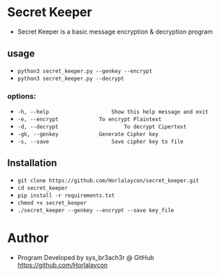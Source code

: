 # Secret Keeper
- Secret Keeper is a basic message encryption & decryption program

## usage
- ```python3 secret_keeper.py --genkey --encrypt```
- ```python3 secret_keeper.py --decrypt```

### options:
- ```-h, --help            		   Show this help message and exit```
- ```-e, --encrypt			   To encrypt Plaintext```
- ```-d, --decrypt     	       		   To decrypt Cipertext```
- ```-gk, --genkey			   Generate Cipher key```
- ```-s, --save         		   Save cipher key to file```

## Installation
- ```git clone https://github.com/Horlalaycon/secret_keeper.git```
- ```cd secret_keeper```
- ```pip install -r requirements.txt```
- ```chmod +x secret_keeper```
- ```./secret_keeper --genkey --encrypt --save key_file```

# Author
- Program Developed by sys_br3ach3r @ GitHub https://github.com/Horlalaycon
